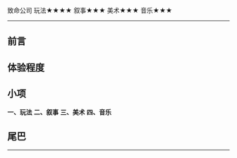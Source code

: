 致命公司
玩法★★★★
叙事★★★
美术★★★
音乐★★★

-----------------------------------------------------------

## 前言

## 体验程度

## 小项
**一、玩法**
**二、叙事**
**三、美术**
**四、音乐**

## 尾巴

-----------------------------------------------------------
